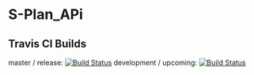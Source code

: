 # S-Plan_APi

## Travis CI Builds
master / release:
[![Build Status](https://travis-ci.com/Nils-witt/S-Plan_APi.svg?branch=master)](https://travis-ci.com/Nils-witt/S-Plan_APi)
development / upcoming:
[![Build Status](https://travis-ci.com/Nils-witt/S-Plan_APi.svg?branch=development)](https://travis-ci.com/Nils-witt/S-Plan_APi)